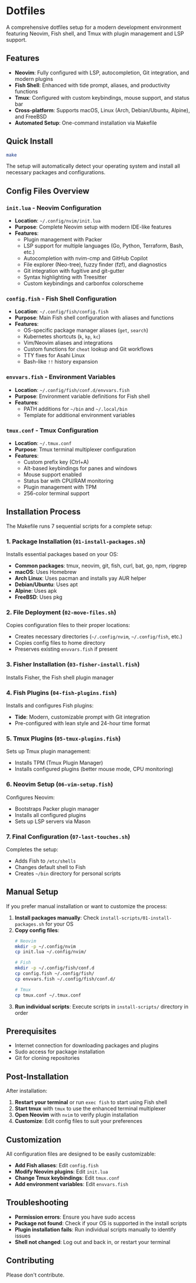 # Dotfiles

A comprehensive dotfiles setup for a modern development environment featuring Neovim, Fish shell, and Tmux with plugin management and LSP support.

## Features

- **Neovim**: Fully configured with LSP, autocompletion, Git integration, and modern plugins
- **Fish Shell**: Enhanced with tide prompt, aliases, and productivity functions
- **Tmux**: Configured with custom keybindings, mouse support, and status bar
- **Cross-platform**: Supports macOS, Linux (Arch, Debian/Ubuntu, Alpine), and FreeBSD
- **Automated Setup**: One-command installation via Makefile

## Quick Install

```bash
make
```

The setup will automatically detect your operating system and install all necessary packages and configurations.

## Config Files Overview

### `init.lua` - Neovim Configuration
- **Location**: `~/.config/nvim/init.lua`
- **Purpose**: Complete Neovim setup with modern IDE-like features
- **Features**:
  - Plugin management with Packer
  - LSP support for multiple languages (Go, Python, Terraform, Bash, etc.)
  - Autocompletion with nvim-cmp and GitHub Copilot
  - File explorer (Neo-tree), fuzzy finder (fzf), and diagnostics
  - Git integration with fugitive and git-gutter
  - Syntax highlighting with Treesitter
  - Custom keybindings and carbonfox colorscheme

### `config.fish` - Fish Shell Configuration
- **Location**: `~/.config/fish/config.fish`
- **Purpose**: Main Fish shell configuration with aliases and functions
- **Features**:
  - OS-specific package manager aliases (`get`, `search`)
  - Kubernetes shortcuts (`k`, `kp`, `kc`)
  - Vim/Neovim aliases and integrations
  - Custom functions for `cheat` lookup and Git workflows
  - TTY fixes for Asahi Linux
  - Bash-like `!!` history expansion

### `envvars.fish` - Environment Variables
- **Location**: `~/.config/fish/conf.d/envvars.fish`
- **Purpose**: Environment variable definitions for Fish shell
- **Features**:
  - PATH additions for `~/bin` and `~/.local/bin`
  - Template for additional environment variables

### `tmux.conf` - Tmux Configuration
- **Location**: `~/.tmux.conf`
- **Purpose**: Tmux terminal multiplexer configuration
- **Features**:
  - Custom prefix key (Ctrl+A)
  - Alt-based keybindings for panes and windows
  - Mouse support enabled
  - Status bar with CPU/RAM monitoring
  - Plugin management with TPM
  - 256-color terminal support

## Installation Process

The Makefile runs 7 sequential scripts for a complete setup:

### 1. Package Installation (`01-install-packages.sh`)
Installs essential packages based on your OS:
- **Common packages**: tmux, neovim, git, fish, curl, bat, go, npm, ripgrep
- **macOS**: Uses Homebrew
- **Arch Linux**: Uses pacman and installs yay AUR helper
- **Debian/Ubuntu**: Uses apt
- **Alpine**: Uses apk
- **FreeBSD**: Uses pkg

### 2. File Deployment (`02-move-files.sh`)
Copies configuration files to their proper locations:
- Creates necessary directories (`~/.config/nvim`, `~/.config/fish`, etc.)
- Copies config files to home directory
- Preserves existing `envvars.fish` if present

### 3. Fisher Installation (`03-fisher-install.fish`)
Installs Fisher, the Fish shell plugin manager

### 4. Fish Plugins (`04-fish-plugins.fish`)
Installs and configures Fish plugins:
- **Tide**: Modern, customizable prompt with Git integration
- Pre-configured with lean style and 24-hour time format

### 5. Tmux Plugins (`05-tmux-plugins.fish`)
Sets up Tmux plugin management:
- Installs TPM (Tmux Plugin Manager)
- Installs configured plugins (better mouse mode, CPU monitoring)

### 6. Neovim Setup (`06-vim-setup.fish`)
Configures Neovim:
- Bootstraps Packer plugin manager
- Installs all configured plugins
- Sets up LSP servers via Mason

### 7. Final Configuration (`07-last-touches.sh`)
Completes the setup:
- Adds Fish to `/etc/shells`
- Changes default shell to Fish
- Creates `~/bin` directory for personal scripts

## Manual Setup

If you prefer manual installation or want to customize the process:

1. **Install packages manually**: Check `install-scripts/01-install-packages.sh` for your OS
2. **Copy config files**:
   ```bash
   # Neovim
   mkdir -p ~/.config/nvim
   cp init.lua ~/.config/nvim/
   
   # Fish
   mkdir -p ~/.config/fish/conf.d
   cp config.fish ~/.config/fish/
   cp envvars.fish ~/.config/fish/conf.d/
   
   # Tmux
   cp tmux.conf ~/.tmux.conf
   ```
3. **Run individual scripts**: Execute scripts in `install-scripts/` directory in order

## Prerequisites

- Internet connection for downloading packages and plugins
- Sudo access for package installation
- Git for cloning repositories

## Post-Installation

After installation:
1. **Restart your terminal** or run `exec fish` to start using Fish shell
2. **Start tmux** with `tmux` to use the enhanced terminal multiplexer
3. **Open Neovim** with `nvim` to verify plugin installation
4. **Customize**: Edit config files to suit your preferences

## Customization

All configuration files are designed to be easily customizable:
- **Add Fish aliases**: Edit `config.fish`
- **Modify Neovim plugins**: Edit `init.lua`
- **Change Tmux keybindings**: Edit `tmux.conf`
- **Add environment variables**: Edit `envvars.fish`

## Troubleshooting

- **Permission errors**: Ensure you have sudo access
- **Package not found**: Check if your OS is supported in the install scripts
- **Plugin installation fails**: Run individual scripts manually to identify issues
- **Shell not changed**: Log out and back in, or restart your terminal

## Contributing

Please don't contribute.
